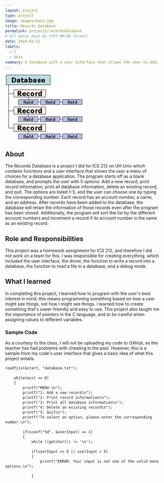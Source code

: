 ```yaml
---
layout: project
type: project
image: images/main.jpg
title: Records Database
permalink: projects/recordsdatabase
# All dates must be YYYY-MM-DD format!
date: 2018-03-11
labels:
  - C
  - Unix
summary: A database with a user interface that allows the user to add, search, or delete a record.
---
```


<img class="ui medium right floated rounded image" src="../images/database.gif">

## About
The Records Database is a project I did for ICS 212 on UH Unix which contains functions and a user interface that shows the user a menu of choices for a database application. The program starts off as a blank database, and prompts the user with 5 options: Add a new record, print record information, print all database information, delete an existing record, and quit. The options are listed 1-5, and the user can choose one by typing the corresponding number. Each record has an account number, a name, and an address. After records have been added to the database, the database will retain the information of those records even after the program has been closed. Additionally, the program will sort the list by the different account numbers and increment a record if its account number is the same as an existing record.

## Role and Responsibilities
This project was a homework assignment for ICS 212, and therefore I did not work on a team for this. I was responsible for creating everything, which included the user interface, the driver, the function to write a record into a database, the function to read a file in a database, and a debug mode.

## What I learned
In completing this project, I learned how to program with the user's best interest in mind; this means programming something based on how a user might see things, not how I might see things. I learned how to create something that's useer-friendly and easy to use. This project also taught me the importance of pointers in the C language, and to be careful when assigning values to different variables.
 
### Sample Code
As a courtesy to the class, I will not be uploading my code to GitHub, as the teacher has had problems with cheating in the past. However, this is a sample from my code's user interface that gives a basic idea of what this project entails.

```
readfile(&start, "database.txt");
    
    while(exit == 0)
    {
        printf("MENU \n");
        printf("1: Add a new record\n");
        printf("2: Print record information\n");
        printf("3: Print all database information\n");
        printf("4: Delete an existing record\n");
        printf("5: Quit\n");  
        printf("To select an option, please enter the corresponding number.\n");
            
        if(scanf("%d", &userInput) == 1)
        {
            while ((getchar()) != '\n');
                
            if(userInput <= 0 || userInput > 5)
            {
                printf("ERROR: Your input is not one of the valid menu options.\n");
                    
            }
